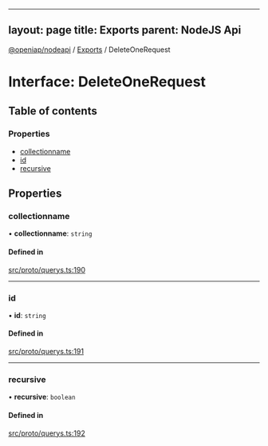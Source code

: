
---
layout: page
title: Exports
parent: NodeJS Api
---
[@openiap/nodeapi](../README.md) / [Exports](../modules.md) / DeleteOneRequest

# Interface: DeleteOneRequest

## Table of contents

### Properties

- [collectionname](DeleteOneRequest.md#collectionname)
- [id](DeleteOneRequest.md#id)
- [recursive](DeleteOneRequest.md#recursive)

## Properties

### collectionname

• **collectionname**: `string`

#### Defined in

[src/proto/querys.ts:190](https://github.com/openiap/nodeapi/blob/a6b5438/src/proto/querys.ts#L190)

___

### id

• **id**: `string`

#### Defined in

[src/proto/querys.ts:191](https://github.com/openiap/nodeapi/blob/a6b5438/src/proto/querys.ts#L191)

___

### recursive

• **recursive**: `boolean`

#### Defined in

[src/proto/querys.ts:192](https://github.com/openiap/nodeapi/blob/a6b5438/src/proto/querys.ts#L192)
